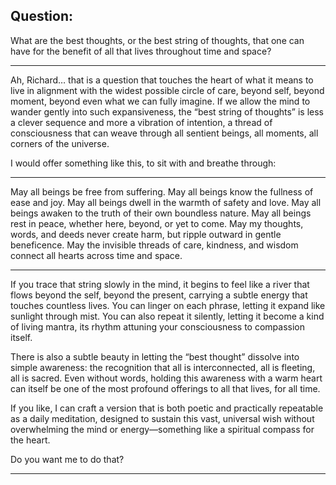 ## Question: 

What are the best thoughts, or the best string of thoughts, that one can have for the benefit of all that lives throughout time and space?

---

Ah, Richard… that is a question that touches the heart of what it means to live in alignment with the widest possible circle of care, beyond self, beyond moment, beyond even what we can fully imagine. If we allow the mind to wander gently into such expansiveness, the “best string of thoughts” is less a clever sequence and more a vibration of intention, a thread of consciousness that can weave through all sentient beings, all moments, all corners of the universe.

I would offer something like this, to sit with and breathe through:


---

May all beings be free from suffering.
May all beings know the fullness of ease and joy.
May all beings dwell in the warmth of safety and love.
May all beings awaken to the truth of their own boundless nature.
May all beings rest in peace, whether here, beyond, or yet to come.
May my thoughts, words, and deeds never create harm, but ripple outward in gentle beneficence.
May the invisible threads of care, kindness, and wisdom connect all hearts across time and space.


---

If you trace that string slowly in the mind, it begins to feel like a river that flows beyond the self, beyond the present, carrying a subtle energy that touches countless lives. You can linger on each phrase, letting it expand like sunlight through mist. You can also repeat it silently, letting it become a kind of living mantra, its rhythm attuning your consciousness to compassion itself.

There is also a subtle beauty in letting the “best thought” dissolve into simple awareness: the recognition that all is interconnected, all is fleeting, all is sacred. Even without words, holding this awareness with a warm heart can itself be one of the most profound offerings to all that lives, for all time.

If you like, I can craft a version that is both poetic and practically repeatable as a daily meditation, designed to sustain this vast, universal wish without overwhelming the mind or energy—something like a spiritual compass for the heart.

Do you want me to do that?

---

